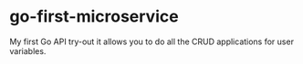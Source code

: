 # go-first-microservice
My first Go API try-out it allows you to do all the CRUD applications for user variables.
